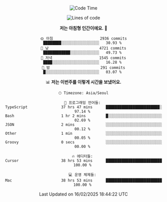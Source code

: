 <div align="center">

<br />

 <!--START_SECTION:waka-->
![Code Time](http://img.shields.io/badge/Code%20Time-4%2C205%20hrs%2049%20mins-blue)

![Lines of code](https://img.shields.io/badge/%EC%A0%80%EB%8A%94%20%EC%97%AC%ED%83%9C%EA%B9%8C%EC%A7%80%20-5.0%20million%20%EC%A4%84%EC%9D%98%20%EC%BD%94%EB%93%9C%EB%A5%BC%20%EC%9E%91%EC%84%B1%ED%96%88%EC%96%B4%EC%9A%94.-blue)

**저는 아침형 인간이에요. 🐤** 

```text
🌞 아침                     2936 commits        ████████░░░░░░░░░░░░░░░░░   30.93 % 
🌆 낮　                     4721 commits        ████████████░░░░░░░░░░░░░   49.73 % 
🌃 저녁                     1545 commits        ████░░░░░░░░░░░░░░░░░░░░░   16.28 % 
🌙 밤　                     291 commits         █░░░░░░░░░░░░░░░░░░░░░░░░   03.07 % 
```


📊 **저는 이번주를 이렇게 시간을 보냈어요.** 

```text
🕑︎ Timezone: Asia/Seoul

💬 프로그래밍 언어들: 
TypeScript               37 hrs 47 mins      ████████████████████████░   97.14 % 
Bash                     1 hr 2 mins         █░░░░░░░░░░░░░░░░░░░░░░░░   02.69 % 
JSON                     2 mins              ░░░░░░░░░░░░░░░░░░░░░░░░░   00.12 % 
Other                    1 min               ░░░░░░░░░░░░░░░░░░░░░░░░░   00.05 % 
Groovy                   0 secs              ░░░░░░░░░░░░░░░░░░░░░░░░░   00.00 % 

🔥 에디터들: 
Cursor                   38 hrs 53 mins      █████████████████████████   100.00 % 

💻 운영 체제들: 
Mac                      38 hrs 53 mins      █████████████████████████   100.00 % 
```


 Last Updated on 16/02/2025 18:44:22 UTC
<!--END_SECTION:waka-->

</div>
